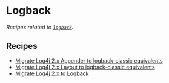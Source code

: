 # Logback

_Recipes related to [`logback`](http://logback.qos.ch/documentation.html)._

## Recipes

* [Migrate Log4j 2.x Appender to logback-classic equivalents](./log4jappendertologback.md)
* [Migrate Log4j 2.x Layout to logback-classic equivalents](./log4jlayouttologback.md)
* [Migrate Log4j 2.x to Logback](./log4jtologback.md)


